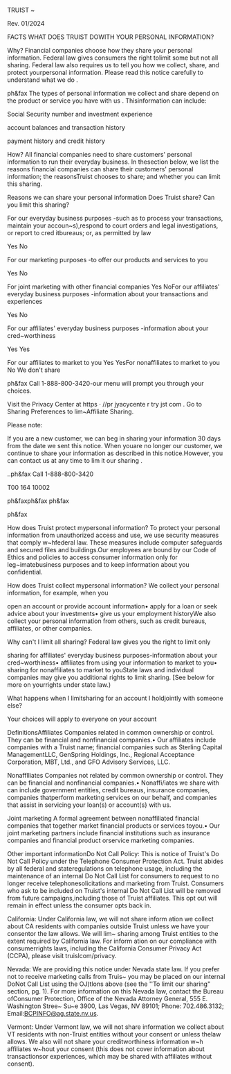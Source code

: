 TRUIST ~ 

Rev. 01/2024



FACTS WHAT DOES TRUIST DOWITH YOUR PERSONAL INFORMATION?



Why? Financial companies choose how they share your personal information. Federal law gives consumers the right tolimit some but not all sharing. Federal law also requires us to tell you how we collect, share, and protect yourpersonal information. Please read this notice carefully to understand what we do .



ph\&fax The types of personal information we collect and share depend on the product or service you have with us . Thisinformation can include:

Social Security number and investment experience

account balances and transaction history

payment history and credit history



How? All financial companies need to share customers' personal information to run their everyday business. In thesection below, we list the reasons financial companies can share their customers' personal information; the reasonsTruist chooses to share; and whether you can limit this sharing.

Reasons we can share your personal information Does Truist share? Can you limit this sharing?

For our everyday business purposes -such as to process your transactions, maintain your accoun~s),respond to court orders and legal investigations, or report to cred itbureaus; or, as permitted by law



Yes No

For our marketing purposes -to offer our products and services to you

Yes No

For joint marketing with other financial companies Yes NoFor our affiliates' everyday business purposes -information about your transactions and experiences

Yes No

For our affiliates' everyday business purposes -information about your cred~worthiness

Yes Yes

For our affiliates to market to you Yes YesFor nonaffiliates to market to you No We don't share



ph\&fax Call 1-888-800-3420-our menu will prompt you through your choices.



Visit the Privacy Center at https · //pr jyacycente r try jst com . Go to Sharing Preferences to lim~Affiliate Sharing.

Please note:

If you are a new customer, we can beg in sharing your information 30 days from the date we sent this notice. When youare no longer our customer, we continue to share your information as described in this notice.However, you can contact us at any time to lim it our sharing .

..ph\&fax Call 1-888-800-3420



T00 164 10002

ph\&faxph\&fax ph\&fax

ph\&fax

How does Truist protect mypersonal information? To protect your personal information from unauthorized access and use, we use security measures that comply w~hfederal law. These measures include computer safeguards and secured files and buildings.Our employees are bound by our Code of Ethics and policies to access consumer information only for leg~imatebusiness purposes and to keep information about you confidential.



How does Truist collect mypersonal information? We collect your personal information, for example, when you

open an account or provide account information• apply for a loan or seek advice about your investments• give us your employment historyWe also collect your personal information from others, such as credit bureaus, affiliates, or other companies.

Why can't I limit all sharing? Federal law gives you the right to limit only

sharing for affiliates' everyday business purposes-information about your cred~worthiness• affiliates from using your information to market to you• sharing for nonaffiliates to market to youState laws and individual companies may give you additional rights to limit sharing. [See below for more on yourrights under state law.)



What happens when I limitsharing for an account I holdjointly with someone else?



Your choices will apply to everyone on your account



DefinitionsAffiliates Companies related in common ownership or control. They can be financial and nonfinancial companies.• Our affiliates include companies with a Truist name; financial companies such as Sterling Capital ManagementLLC, GenSpring Holdings, Inc., Regional Acceptance Corporation, MBT, Ltd., and GFO Advisory Services, LLC.



Nonafflliates Companies not related by common ownership or control. They can be financial and nonfinancial companies.• Nonaffi/iates we share with can include government entities, credit bureaus, insurance companies, companies thatperform marketing services on our behalf, and companies that assist in servicing your loan(s) or account(s} with us.



Joint marketing A formal agreement between nonaffiliated financial companies that together market financial products or services toyou.• Our joint marketing partners include financial institutions such as insurance companies and financial product orservice marketing companies.



Other important informationDo Not Call Policy: This is notice of Truist's Do Not Call Policy under the Telephone Consumer Protection Act. Truist abides by all federal and stateregulations on telephone usage, including the maintenance of an internal Do Not Call List for consumers to request to no longer receive telephonesolicitations and marketing from Truist. Consumers who ask to be included on Truist's internal Do Not Call List will be removed from future campaigns,including those of Truist affiliates. This opt out will remain in effect unless the consumer opts back in.

California: Under California law, we will not share inform ation we collect about CA residents with companies outside Truist unless we have your consentor the law allows. We will lim~ sharing among Truist entities to the extent required by California law. For inform ation on our compliance with consumerrights laws, including the California Consumer Privacy Act (CCPA), please visit truislcom/privacy.

Nevada: We are providing this notice under Nevada state law. If you prefer not to receive marketing calls from Truis~ you may be placed on our internal DoNot Call List using the OJ)tlons above (see the ''To limit our sharing" section, pg. 1). For more information on this Nevada law, contact the Bureau ofConsumer Protection, Office of the Nevada Attorney General, 555 E. Washington Stree~ Su~e 3900, Las Vegas, NV 89101; Phone: 702.486.3132; Email:BCPINFO@ag.state.nv.us.

Vermont: Under Vermont law, we will not share information we collect about VT residents with non-Truist entities without your consent or unless thelaw allows. We also will not share your creditworthiness information w~h affiliates w~hout your consent (this does not cover information about transactionsor experiences, which may be shared with affiliates without consent).